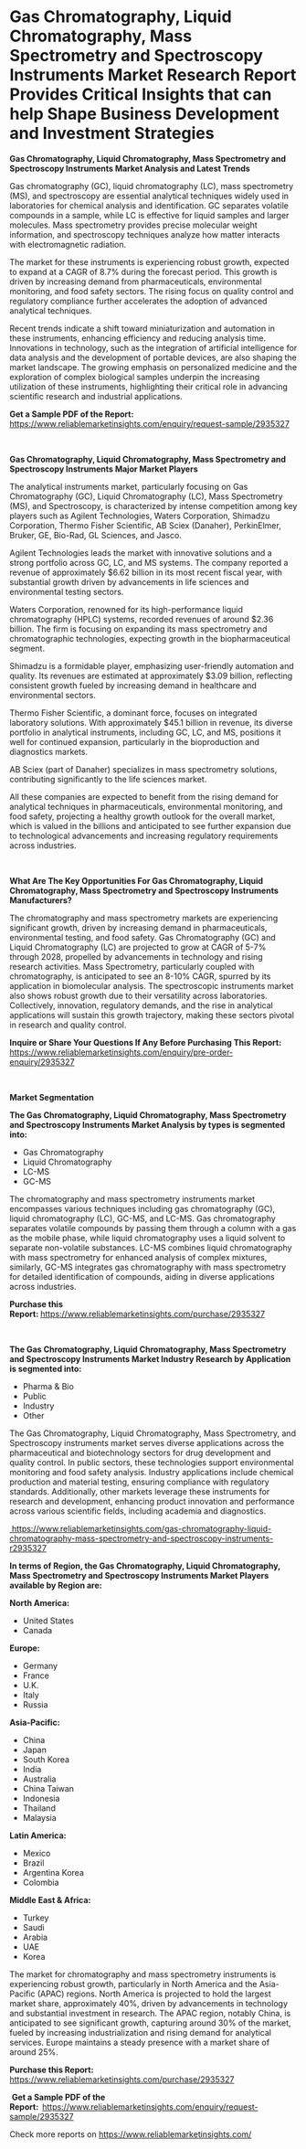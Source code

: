 <p><h1>Gas Chromatography, Liquid Chromatography, Mass Spectrometry and Spectroscopy Instruments Market Research Report Provides Critical Insights that can help Shape Business Development and Investment Strategies</h1></p><p><strong>Gas Chromatography, Liquid Chromatography, Mass Spectrometry and Spectroscopy Instruments Market Analysis and Latest Trends</strong></p>
<p><p>Gas chromatography (GC), liquid chromatography (LC), mass spectrometry (MS), and spectroscopy are essential analytical techniques widely used in laboratories for chemical analysis and identification. GC separates volatile compounds in a sample, while LC is effective for liquid samples and larger molecules. Mass spectrometry provides precise molecular weight information, and spectroscopy techniques analyze how matter interacts with electromagnetic radiation.</p><p>The market for these instruments is experiencing robust growth, expected to expand at a CAGR of 8.7% during the forecast period. This growth is driven by increasing demand from pharmaceuticals, environmental monitoring, and food safety sectors. The rising focus on quality control and regulatory compliance further accelerates the adoption of advanced analytical techniques.</p><p>Recent trends indicate a shift toward miniaturization and automation in these instruments, enhancing efficiency and reducing analysis time. Innovations in technology, such as the integration of artificial intelligence for data analysis and the development of portable devices, are also shaping the market landscape. The growing emphasis on personalized medicine and the exploration of complex biological samples underpin the increasing utilization of these instruments, highlighting their critical role in advancing scientific research and industrial applications.</p></p>
<p><strong>Get a Sample PDF of the Report:&nbsp;</strong> <a href="https://www.reliablemarketinsights.com/enquiry/request-sample/2935327?utm_campaign=3295&utm_medium=2&utm_source=Github&utm_content=ia&utm_term=14032025&utm_id=gas-chromatography-liquid-chromatography-mass-spectrometry-and-spectroscopy-instruments">https://www.reliablemarketinsights.com/enquiry/request-sample/2935327</a></p>
<p>&nbsp;</p>
<p><strong>Gas Chromatography, Liquid Chromatography, Mass Spectrometry and Spectroscopy Instruments Major Market Players</strong></p>
<p><p>The analytical instruments market, particularly focusing on Gas Chromatography (GC), Liquid Chromatography (LC), Mass Spectrometry (MS), and Spectroscopy, is characterized by intense competition among key players such as Agilent Technologies, Waters Corporation, Shimadzu Corporation, Thermo Fisher Scientific, AB Sciex (Danaher), PerkinElmer, Bruker, GE, Bio-Rad, GL Sciences, and Jasco.</p><p>Agilent Technologies leads the market with innovative solutions and a strong portfolio across GC, LC, and MS systems. The company reported a revenue of approximately $6.62 billion in its most recent fiscal year, with substantial growth driven by advancements in life sciences and environmental testing sectors. </p><p>Waters Corporation, renowned for its high-performance liquid chromatography (HPLC) systems, recorded revenues of around $2.36 billion. The firm is focusing on expanding its mass spectrometry and chromatographic technologies, expecting growth in the biopharmaceutical segment.</p><p>Shimadzu is a formidable player, emphasizing user-friendly automation and quality. Its revenues are estimated at approximately $3.09 billion, reflecting consistent growth fueled by increasing demand in healthcare and environmental sectors.</p><p>Thermo Fisher Scientific, a dominant force, focuses on integrated laboratory solutions. With approximately $45.1 billion in revenue, its diverse portfolio in analytical instruments, including GC, LC, and MS, positions it well for continued expansion, particularly in the bioproduction and diagnostics markets.</p><p>AB Sciex (part of Danaher) specializes in mass spectrometry solutions, contributing significantly to the life sciences market. </p><p>All these companies are expected to benefit from the rising demand for analytical techniques in pharmaceuticals, environmental monitoring, and food safety, projecting a healthy growth outlook for the overall market, which is valued in the billions and anticipated to see further expansion due to technological advancements and increasing regulatory requirements across industries.</p></p>
<p>&nbsp;</p>
<p><strong>What Are The Key Opportunities For Gas Chromatography, Liquid Chromatography, Mass Spectrometry and Spectroscopy Instruments Manufacturers?</strong></p>
<p><p>The chromatography and mass spectrometry markets are experiencing significant growth, driven by increasing demand in pharmaceuticals, environmental testing, and food safety. Gas Chromatography (GC) and Liquid Chromatography (LC) are projected to grow at CAGR of 5-7% through 2028, propelled by advancements in technology and rising research activities. Mass Spectrometry, particularly coupled with chromatography, is anticipated to see an 8-10% CAGR, spurred by its application in biomolecular analysis. The spectroscopic instruments market also shows robust growth due to their versatility across laboratories. Collectively, innovation, regulatory demands, and the rise in analytical applications will sustain this growth trajectory, making these sectors pivotal in research and quality control.</p></p>
<p><strong>Inquire or Share Your Questions If Any Before Purchasing This Report:</strong> <a href="https://www.reliablemarketinsights.com/enquiry/pre-order-enquiry/2935327?utm_campaign=3295&utm_medium=2&utm_source=Github&utm_content=ia&utm_term=14032025&utm_id=gas-chromatography-liquid-chromatography-mass-spectrometry-and-spectroscopy-instruments">https://www.reliablemarketinsights.com/enquiry/pre-order-enquiry/2935327</a></p>
<p>&nbsp;</p>
<p><strong>Market Segmentation</strong></p>
<p><strong>The Gas Chromatography, Liquid Chromatography, Mass Spectrometry and Spectroscopy Instruments Market Analysis by types is segmented into:</strong></p>
<p><ul><li>Gas Chromatography</li><li>Liquid Chromatography</li><li>LC-MS</li><li>GC-MS</li></ul></p>
<p><p>The chromatography and mass spectrometry instruments market encompasses various techniques including gas chromatography (GC), liquid chromatography (LC), GC-MS, and LC-MS. Gas chromatography separates volatile compounds by passing them through a column with a gas as the mobile phase, while liquid chromatography uses a liquid solvent to separate non-volatile substances. LC-MS combines liquid chromatography with mass spectrometry for enhanced analysis of complex mixtures, similarly, GC-MS integrates gas chromatography with mass spectrometry for detailed identification of compounds, aiding in diverse applications across industries.</p></p>
<p><strong>Purchase this Report:&nbsp;</strong><a href="https://www.reliablemarketinsights.com/purchase/2935327?utm_campaign=3295&utm_medium=2&utm_source=Github&utm_content=ia&utm_term=14032025&utm_id=gas-chromatography-liquid-chromatography-mass-spectrometry-and-spectroscopy-instruments">https://www.reliablemarketinsights.com/purchase/2935327</a></p>
<p>&nbsp;</p>
<p><strong>The Gas Chromatography, Liquid Chromatography, Mass Spectrometry and Spectroscopy Instruments Market Industry Research by Application is segmented into:</strong></p>
<p><ul><li>Pharma & Bio</li><li>Public</li><li>Industry</li><li>Other</li></ul></p>
<p><p>The Gas Chromatography, Liquid Chromatography, Mass Spectrometry, and Spectroscopy instruments market serves diverse applications across the pharmaceutical and biotechnology sectors for drug development and quality control. In public sectors, these technologies support environmental monitoring and food safety analysis. Industry applications include chemical production and material testing, ensuring compliance with regulatory standards. Additionally, other markets leverage these instruments for research and development, enhancing product innovation and performance across various scientific fields, including academia and diagnostics.</p></p>
<p><a href="https://www.reliablemarketinsights.com/gas-chromatography-liquid-chromatography-mass-spectrometry-and-spectroscopy-instruments-r2935327?utm_campaign=3295&utm_medium=2&utm_source=Github&utm_content=ia&utm_term=14032025&utm_id=gas-chromatography-liquid-chromatography-mass-spectrometry-and-spectroscopy-instruments">&nbsp;https://www.reliablemarketinsights.com/gas-chromatography-liquid-chromatography-mass-spectrometry-and-spectroscopy-instruments-r2935327</a></p>
<p><strong>In terms of Region, the Gas Chromatography, Liquid Chromatography, Mass Spectrometry and Spectroscopy Instruments Market Players available by Region are:</strong></p>
<p>
    <p> <strong> North America: </strong>
        <ul>
            <li>United States</li>
            <li>Canada</li>
        </ul>
        </p> 
    <p> <strong> Europe: </strong>
        <ul>
            <li>Germany</li>
            <li>France</li>
            <li>U.K.</li>
            <li>Italy</li>
            <li>Russia</li>
        </ul>
        </p> 
    <p> <strong> Asia-Pacific: </strong>
        <ul>
            <li>China</li>
            <li>Japan</li>
            <li>South Korea</li>
            <li>India</li>
            <li>Australia</li>
            <li>China Taiwan</li>
            <li>Indonesia</li>
            <li>Thailand</li>
            <li>Malaysia</li>
        </ul>
        </p> 
    <p> <strong> Latin America: </strong>
        <ul>
            <li>Mexico</li>
            <li>Brazil</li>
            <li>Argentina Korea</li>
            <li>Colombia</li>
        </ul>
        </p> 
    <p> <strong> Middle East & Africa: </strong>
        <ul>
            <li>Turkey</li>
            <li>Saudi</li>
            <li>Arabia</li>
            <li>UAE</li>
            <li>Korea</li>
        </ul>
    </p>
    </p>
<p><p>The market for chromatography and mass spectrometry instruments is experiencing robust growth, particularly in North America and the Asia-Pacific (APAC) regions. North America is projected to hold the largest market share, approximately 40%, driven by advancements in technology and substantial investment in research. The APAC region, notably China, is anticipated to see significant growth, capturing around 30% of the market, fueled by increasing industrialization and rising demand for analytical services. Europe maintains a steady presence with a market share of around 25%.</p></p>
<p><strong>Purchase this Report: </strong><a href="https://www.reliablemarketinsights.com/purchase/2935327?utm_campaign=3295&utm_medium=2&utm_source=Github&utm_content=ia&utm_term=14032025&utm_id=gas-chromatography-liquid-chromatography-mass-spectrometry-and-spectroscopy-instruments">https://www.reliablemarketinsights.com/purchase/2935327</a></p>
<p>&nbsp;<strong>Get a Sample PDF of the Report:&nbsp;&nbsp;</strong><a href="https://www.reliablemarketinsights.com/enquiry/request-sample/2935327?utm_campaign=3295&utm_medium=2&utm_source=Github&utm_content=ia&utm_term=14032025&utm_id=gas-chromatography-liquid-chromatography-mass-spectrometry-and-spectroscopy-instruments">https://www.reliablemarketinsights.com/enquiry/request-sample/2935327</a></p>
<p><strong></strong></p>
<p>Check more reports on <a href="https://www.reliablemarketinsights.com/?utm_campaign=3295&utm_medium=2&utm_source=Github&utm_content=ia&utm_term=14032025&utm_id=gas-chromatography-liquid-chromatography-mass-spectrometry-and-spectroscopy-instruments">https://www.reliablemarketinsights.com/</a></p>